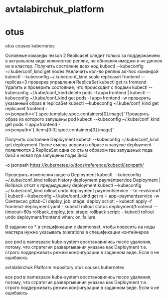 # avtalabirchuk_platform
# otus
otus couses kubernetes

Основные команды lesson 2
Replicaset следит только за поддержанием в актуальном виде количество реплик, не обновляя имеджи и не диплоя их в кластер.
Получить состояние всех нод
    kubectl --kubeconfig ~/.kube/conf_kind get nodes
Увеличить кол-во реплик ad-hoc командой
    kubectl --kubeconfig ~/.kube/conf_kind scale replicaset frontend --replicas=3
проверка управления ReplicaSet 
    kubectl get rs frontend
Удалить и проверить состояние, что происходит с подами
    kubectl --kubeconfig ~/.kube/conf_kind delete pods -l app=frontend | kubectl --kubeconfig ~/.kube/conf_kind get pods -l app=frontend -w
проверить указанный образ в replicaSet 
     kubectl --kubeconfig ~/.kube/conf_kind  get replicaset frontend -o=jsonpath=='{.spec.template.spec.containers[0].image}'
Проверить образ из которого запущены pod
    kubectl --kubeconfig ~/.kube/conf_kind get pods -l app=frontend -o=jsonpath='{.items[0:3].spec.containers[0].image}'

Получить состояние Deployment
    kubectl --kubeconfig ~/.kube/conf_kind get deployment
После смены версии в образе и запуске deployment появляются 2 ReplicaSet одна со стым образом где запущеных пода 0из3 и новая где запущены поды 3из3

-o jsonpath    https://kubernetes.io/docs/reference/kubectl/jsonpath/

Проверить изменения нашего Deployment
    kubectl --kubeconfig ~/.kube/conf_kind rollout history deployment paymentservice
Deployment | Rollback
    откат к предыдущему deployment
        kubectl --kubeconfig ~/.kube/conf_kind rollout undo deployment paymentservice --to-revision=1 | kubectl --kubeconfig ~/.kube/conf_kind get rs -l app=paymentservice -w
Синтаксис gitlab-CI
deploy_job:
    stage: deploy
    script:
        - kubectl apply -f frontend-deployment.yaml
        - kubectl rollout status deployment/frontend --timeout=60s
rollback_deploy_job:
    stage: rollback
    script:
        - kubectl rollout undo deployment/frontend
    when: on_failure

В задании со * в спецификации с daemonset, чтобы повесить на ноды мастера нужно указывать tolerations в спецификации контейнеров

все pod в namespace kube-system восстановились после удаления, потому, что стратегия развертывания указана как Deployment т.е. строго поддерживать режим конфигурации в заданном виде. Если я не ошибаюсь


avtalabirchuk Platform repository
otus couses kubernetes

все pod в namespace kube-system восстановились после удаления, потому, что стратегия развертывания указана как Deployment т.е. строго поддерживать режим конфигурации в заданном виде. Если я не ошибаюсь